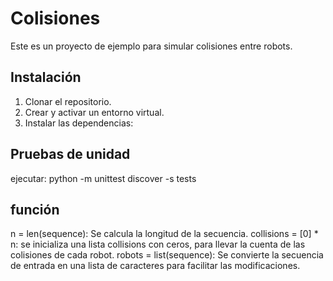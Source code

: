 # Colisiones
Este es un proyecto de ejemplo para simular colisiones entre robots.

## Instalación

1. Clonar el repositorio.
2. Crear y activar un entorno virtual.
3. Instalar las dependencias:


## Pruebas de unidad
ejecutar: python -m unittest discover -s tests

## función
n = len(sequence): Se calcula la longitud de la secuencia.
collisions = [0] * n: se inicializa una lista collisions con ceros, para llevar la cuenta de las colisiones de cada robot.
robots = list(sequence): Se convierte la secuencia de entrada en una lista de caracteres para facilitar las modificaciones.
